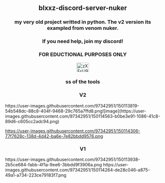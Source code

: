 <h2 align="center">blxxz-discord-server-nuker</h2>
<h3 align="center">my very old project writted in python. The v2 version its exampled from venom nuker.</h3>
<h3 align="center">If you need help, join my discord!</h3>
<h3 align="center">FOR EDUCTIONAL PURPOSES ONLY</h3>
<p align="center">
<a href="https://discord.gg/zXFsU935HD" target="blank"><img align="center" src="https://raw.githubusercontent.com/rahuldkjain/github-profile-readme-generator/master/src/images/icons/Social/discord.svg" alt="zXFsU935HD" height="30" width="40" /></a>
</p>
<h3 align="center">ss of the tools</h3>
<h3 align="center">V2</h3>
https://user-images.githubusercontent.com/97342951/150113819-54b548dc-88c8-404f-9468-29c765a7ffd8.png![image](https://user-images.githubusercontent.com/97342951/150114563-b0be3e91-1086-41c8-89d6-c605cc2adc94.png)

https://user-images.githubusercontent.com/97342951/150114306-77f7628c-138d-4d42-ba6e-7e82bbdd9576.png
<h3 align="center">V1</h3>
https://user-images.githubusercontent.com/97342951/150113938-2b5ce684-fabb-4f1a-9ee6-3bbdd9f3906a.png
https://user-images.githubusercontent.com/97342951/150114264-de28c046-a875-49a1-a734-223ce79183f7.png


